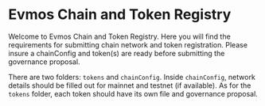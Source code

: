 # Evmos Chain and Token Registry

Welcome to Evmos Chain and Token Registry. Here you will find the requirements for submitting chain network and token registration. Please insure a chainConfig and token(s) are ready before submitting the governance proposal.

There are two folders: `tokens` and `chainConfig`. Inside `chainConfig`, network details should be filled out for mainnet and testnet (if available). As for the `tokens` folder, each token should have its own file and governance proposal.